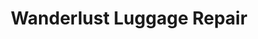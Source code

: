 ---
title: "Wanderlust Luggage Repair"
url: /vancouver/wanderlust-luggage-repair/
shop: Taschen & Koffer
---
